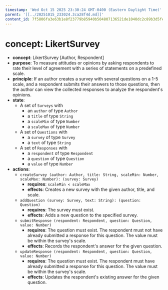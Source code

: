 ```yaml
---
timestamp: 'Wed Oct 15 2025 23:30:24 GMT-0400 (Eastern Daylight Time)'
parent: '[[../20251015_233024.3ca28f4d.md]]'
content_id: 7f5806fa3e63b1e8f23779b85940b504807136521de1040dc2c89b3d5fe390f4
---
```


# concept: LikertSurvey

* **concept**: LikertSurvey \[Author, Respondent]
* **purpose**: To measure attitudes or opinions by asking respondents to rate their level of agreement with a series of statements on a predefined scale.
* **principle**: If an author creates a survey with several questions on a 1-5 scale, and a respondent submits their answers to those questions, then the author can view the collected responses to analyze the respondent's opinions.
* **state**:
  * A set of `Surveys` with
    * an `author` of type `Author`
    * a `title` of type `String`
    * a `scaleMin` of type `Number`
    * a `scaleMax` of type `Number`
  * A set of `Questions` with
    * a `survey` of type `Survey`
    * a `text` of type `String`
  * A set of `Responses` with
    * a `respondent` of type `Respondent`
    * a `question` of type `Question`
    * a `value` of type `Number`
* **actions**:
  * `createSurvey (author: Author, title: String, scaleMin: Number, scaleMax: Number): (survey: Survey)`
    * **requires**: `scaleMin < scaleMax`
    * **effects**: Creates a new survey with the given author, title, and scale.
  * `addQuestion (survey: Survey, text: String): (question: Question)`
    * **requires**: The survey must exist.
    * **effects**: Adds a new question to the specified survey.
  * `submitResponse (respondent: Respondent, question: Question, value: Number)`
    * **requires**: The question must exist. The respondent must not have already submitted a response for this question. The value must be within the survey's scale.
    * **effects**: Records the respondent's answer for the given question.
  * `updateResponse (respondent: Respondent, question: Question, value: Number)`
    * **requires**: The question must exist. The respondent must have already submitted a response for this question. The value must be within the survey's scale.
    * **effects**: Updates the respondent's existing answer for the given question.
